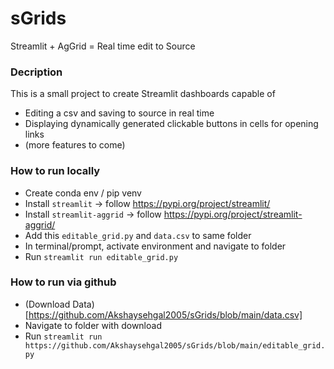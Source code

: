 # sGrids

Streamlit + AgGrid = Real time edit to Source 

### Decription

This is a small project to create Streamlit dashboards capable of 
- Editing a csv and saving to source in real time
- Displaying dynamically generated clickable buttons in cells for opening links
- (more features to come)

### How to run locally

- Create conda env / pip venv
- Install `streamlit` -> follow https://pypi.org/project/streamlit/
- Install `streamlit-aggrid` -> follow https://pypi.org/project/streamlit-aggrid/
- Add this `editable_grid.py` and `data.csv` to same folder
- In terminal/prompt, activate environment and navigate to folder
- Run `streamlit run editable_grid.py`

### How to run via github

- (Download Data)[https://github.com/Akshaysehgal2005/sGrids/blob/main/data.csv]
- Navigate to folder with download
- Run `streamlit run https://github.com/Akshaysehgal2005/sGrids/blob/main/editable_grid.py`
